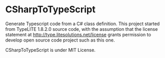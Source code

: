 # CSharpToTypeScript
Generate Typescript code from a C# class definition. This project started from TypeLITE 1.8.2.0 source code, with the assumption that the license statement at http://type.litesolutions.net/license grants permission to develop open source code project such as this one.

CSharpToTypeScript is under MIT License.  